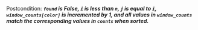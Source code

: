 Postcondition: ***`found` is False, `i` is less than `n`, `j` is equal to `i`, `window_counts[color]` is incremented by 1, and all values in `window_counts` match the corresponding values in `counts` when sorted.***